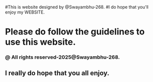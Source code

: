 #This is  website designed by @Swayambhu-268.
#I do hope that you'll enjoy my WEBSITE.
# Please do follow the guidelines to use this website.
### @ All rights reserved-2025@Swayambhu-268.
## I really do hope that you all enjoy.
